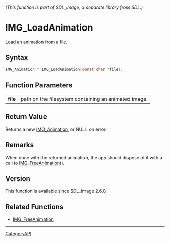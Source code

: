 ###### (This function is part of SDL_image, a separate library from SDL.)
# IMG_LoadAnimation

Load an animation from a file.

## Syntax

```c
IMG_Animation * IMG_LoadAnimation(const char *file);

```

## Function Parameters

|              |                                                      |
| ------------ | ---------------------------------------------------- |
| **file**     | path on the filesystem containing an animated image. |

## Return Value

Returns a new [IMG_Animation](IMG_Animation.md), or NULL on error.

## Remarks

When done with the returned animation, the app should dispose of it with a
call to [IMG_FreeAnimation](IMG_FreeAnimation.md)().

## Version

This function is available since SDL_image 2.6.0.

## Related Functions

* [IMG_FreeAnimation](IMG_FreeAnimation.md)

----
[CategoryAPI](CategoryAPI.md)

